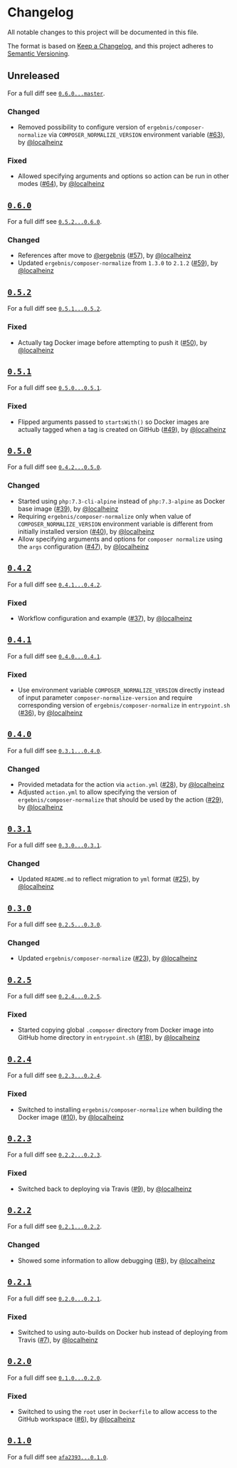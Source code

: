 # Changelog

All notable changes to this project will be documented in this file.

The format is based on [Keep a Changelog](https://keepachangelog.com/en/1.0.0/), and this project adheres to [Semantic Versioning](https://semver.org/spec/v2.0.0.html).

## Unreleased

For a full diff see [`0.6.0...master`][0.6.0...master].

### Changed

* Removed possibility to configure version of `ergebnis/composer-normalize` via `COMPOSER_NORMALIZE_VERSION` environment variable ([#63]), by [@localheinz]

### Fixed

* Allowed specifying arguments and options so action can be run in other modes ([#64]), by [@localheinz]

## [`0.6.0`][0.6.0]

For a full diff see [`0.5.2...0.6.0`][0.5.2...0.6.0].

### Changed

* References after move to [@ergebnis] ([#57]), by [@localheinz]
* Updated `ergebnis/composer-normalize` from `1.3.0` to `2.1.2` ([#59]), by [@localheinz]

## [`0.5.2`][0.5.2]

For a full diff see [`0.5.1...0.5.2`][0.5.1...0.5.2].

### Fixed

* Actually tag Docker image before attempting to push it ([#50]), by [@localheinz]

## [`0.5.1`][0.5.1]

For a full diff see [`0.5.0...0.5.1`][0.5.0...0.5.1].

### Fixed

* Flipped arguments passed to `startsWith()` so Docker images are actually tagged when a tag is created on GitHub ([#49]), by [@localheinz]

## [`0.5.0`][0.5.0]

For a full diff see [`0.4.2...0.5.0`][0.4.2...0.5.0].

### Changed

* Started using `php:7.3-cli-alpine` instead of `php:7.3-alpine` as Docker base image ([#39]), by [@localheinz]
* Requiring `ergebnis/composer-normalize` only when value of `COMPOSER_NORMALIZE_VERSION` environment variable is different from initially installed version ([#40]), by [@localheinz]
* Allow specifying arguments and options for `composer normalize` using the `args` configuration ([#47]), by [@localheinz]

## [`0.4.2`][0.4.2]

For a full diff see [`0.4.1...0.4.2`][0.4.1...0.4.2].

### Fixed

* Workflow configuration and example ([#37]), by [@localheinz]

## [`0.4.1`][0.4.1]

For a full diff see [`0.4.0...0.4.1`][0.4.0...0.4.1].

### Fixed

* Use environment variable `COMPOSER_NORMALIZE_VERSION` directly instead of input parameter `composer-normalize-version` and require corresponding version of `ergebnis/composer-normalize` in `entrypoint.sh` ([#36]), by [@localheinz]

## [`0.4.0`][0.4.0]

For a full diff see [`0.3.1...0.4.0`][0.3.1...0.4.0].

### Changed

* Provided metadata for the action via `action.yml` ([#28]), by [@localheinz]
* Adjusted `action.yml` to allow specifying the version of `ergebnis/composer-normalize` that should be used by the action ([#29]), by [@localheinz]

## [`0.3.1`][0.3.1]

For a full diff see [`0.3.0...0.3.1`][0.3.0...0.3.1].

### Changed

* Updated `README.md` to reflect migration to `yml` format ([#25]), by [@localheinz]

## [`0.3.0`][0.3.0]

For a full diff see [`0.2.5...0.3.0`][0.2.5...0.3.0].

### Changed

* Updated `ergebnis/composer-normalize` ([#23]), by [@localheinz]

## [`0.2.5`][0.2.5]

For a full diff see [`0.2.4...0.2.5`][0.2.4...0.2.5].

### Fixed

* Started copying global `.composer` directory from Docker image into GitHub home directory in `entrypoint.sh` ([#18]), by [@localheinz]

## [`0.2.4`][0.2.4]

For a full diff see [`0.2.3...0.2.4`][0.2.3...0.2.4].

### Fixed

* Switched to installing `ergebnis/composer-normalize` when building the Docker image ([#10]), by [@localheinz]

## [`0.2.3`][0.2.3]

For a full diff see [`0.2.2...0.2.3`][0.2.2...0.2.3].

### Fixed

* Switched back to deploying via Travis ([#9]), by [@localheinz]

## [`0.2.2`][0.2.2]

For a full diff see [`0.2.1...0.2.2`][0.2.1...0.2.2].

### Changed

* Showed some information to allow debugging ([#8]), by [@localheinz]

## [`0.2.1`][0.2.1]

For a full diff see [`0.2.0...0.2.1`][0.2.0...0.2.1].

### Fixed

* Switched to using auto-builds on Docker hub instead of deploying from Travis ([#7]), by [@localheinz]

## [`0.2.0`][0.2.0]

For a full diff see [`0.1.0...0.2.0`][0.1.0...0.2.0].

### Fixed

* Switched to using the `root` user in `Dockerfile` to allow access to the GitHub workspace ([#6]), by [@localheinz]

## [`0.1.0`][0.1.0]

For a full diff see [`afa2393...0.1.0`][afa2393...0.1.0].

[0.1.0]: https://github.com/ergebnis/composer-normalize-action/releases/tag/0.1.0
[0.2.0]: https://github.com/ergebnis/composer-normalize-action/releases/tag/0.2.0
[0.2.1]: https://github.com/ergebnis/composer-normalize-action/releases/tag/0.2.1
[0.2.2]: https://github.com/ergebnis/composer-normalize-action/releases/tag/0.2.2
[0.2.3]: https://github.com/ergebnis/composer-normalize-action/releases/tag/0.2.3
[0.2.4]: https://github.com/ergebnis/composer-normalize-action/releases/tag/0.2.4
[0.2.5]: https://github.com/ergebnis/composer-normalize-action/releases/tag/0.2.5
[0.3.0]: https://github.com/ergebnis/composer-normalize-action/releases/tag/0.3.0
[0.3.1]: https://github.com/ergebnis/composer-normalize-action/releases/tag/0.3.1
[0.4.0]: https://github.com/ergebnis/composer-normalize-action/releases/tag/0.4.0
[0.4.1]: https://github.com/ergebnis/composer-normalize-action/releases/tag/0.4.1
[0.4.2]: https://github.com/ergebnis/composer-normalize-action/releases/tag/0.4.2
[0.5.0]: https://github.com/ergebnis/composer-normalize-action/releases/tag/0.5.0
[0.5.1]: https://github.com/ergebnis/composer-normalize-action/releases/tag/0.5.1
[0.5.2]: https://github.com/ergebnis/composer-normalize-action/releases/tag/0.5.2
[0.6.0]: https://github.com/ergebnis/composer-normalize-action/releases/tag/0.6.0

[afa2393...0.1.0]: https://github.com/ergebnis/composer-normalize-action/compare/afa2393...0.1.0
[0.1.0...0.2.0]: https://github.com/ergebnis/composer-normalize-action/compare/0.1.0...0.2.0
[0.2.0...0.2.1]: https://github.com/ergebnis/composer-normalize-action/compare/0.2.0...0.2.1
[0.2.1...0.2.2]: https://github.com/ergebnis/composer-normalize-action/compare/0.2.1...0.2.2
[0.2.2...0.2.3]: https://github.com/ergebnis/composer-normalize-action/compare/0.2.2...0.2.3
[0.2.3...0.2.4]: https://github.com/ergebnis/composer-normalize-action/compare/0.2.3...0.2.4
[0.2.4...0.2.5]: https://github.com/ergebnis/composer-normalize-action/compare/0.2.4...0.2.5
[0.2.5...0.3.0]: https://github.com/ergebnis/composer-normalize-action/compare/0.2.5...0.3.0
[0.3.0...0.3.1]: https://github.com/ergebnis/composer-normalize-action/compare/0.3.0...0.3.1
[0.3.1...0.4.0]: https://github.com/ergebnis/composer-normalize-action/compare/0.3.1...0.4.10
[0.4.0...0.4.1]: https://github.com/ergebnis/composer-normalize-action/compare/0.4.0...0.4.1
[0.4.1...0.4.2]: https://github.com/ergebnis/composer-normalize-action/compare/0.4.1...0.4.2
[0.4.2...0.5.0]: https://github.com/ergebnis/composer-normalize-action/compare/0.4.2...0.5.0
[0.5.0...0.5.1]: https://github.com/ergebnis/composer-normalize-action/compare/0.5.0...0.5.1
[0.5.1...0.5.2]: https://github.com/ergebnis/composer-normalize-action/compare/0.5.1...0.5.2
[0.5.2...0.6.0]: https://github.com/ergebnis/composer-normalize-action/compare/0.5.2...0.6.0
[0.6.0...master]: https://github.com/ergebnis/composer-normalize-action/compare/0.6.0...master

[#6]: https://github.com/ergebnis/composer-normalize-action/pull/6
[#7]: https://github.com/ergebnis/composer-normalize-action/pull/7
[#8]: https://github.com/ergebnis/composer-normalize-action/pull/8
[#9]: https://github.com/ergebnis/composer-normalize-action/pull/9
[#10]: https://github.com/ergebnis/composer-normalize-action/pull/10
[#18]: https://github.com/ergebnis/composer-normalize-action/pull/18
[#23]: https://github.com/ergebnis/composer-normalize-action/pull/23
[#25]: https://github.com/ergebnis/composer-normalize-action/pull/25
[#28]: https://github.com/ergebnis/composer-normalize-action/pull/28
[#29]: https://github.com/ergebnis/composer-normalize-action/pull/29
[#36]: https://github.com/ergebnis/composer-normalize-action/pull/36
[#37]: https://github.com/ergebnis/composer-normalize-action/pull/37
[#39]: https://github.com/ergebnis/composer-normalize-action/pull/39
[#40]: https://github.com/ergebnis/composer-normalize-action/pull/40
[#47]: https://github.com/ergebnis/composer-normalize-action/pull/47
[#49]: https://github.com/ergebnis/composer-normalize-action/pull/49
[#50]: https://github.com/ergebnis/composer-normalize-action/pull/50
[#57]: https://github.com/ergebnis/composer-normalize-action/pull/57
[#59]: https://github.com/ergebnis/composer-normalize-action/pull/59
[#63]: https://github.com/ergebnis/composer-normalize-action/pull/63
[#64]: https://github.com/ergebnis/composer-normalize-action/pull/64

[@localheinz]: https://github.com/localheinz
[@ergebnis]: https://github.com/localheinz
